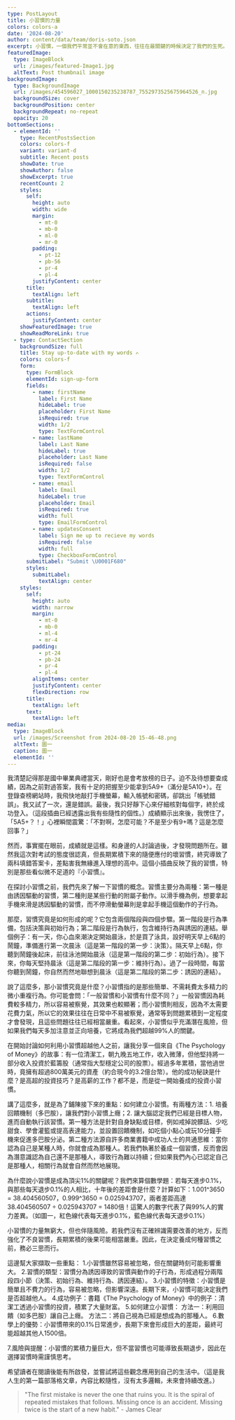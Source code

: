 ```yaml
---
type: PostLayout
title: 小習慣的力量
colors: colors-a
date: '2024-08-20'
author: content/data/team/doris-soto.json
excerpt: 小習慣，一個我們平常並不會在意的東西，往往在最關鍵的時候決定了我們的生死。 這篇文章我想分享一下我的觀點
featuredImage:
  type: ImageBlock
  url: /images/featured-Image1.jpg
  altText: Post thumbnail image
backgroundImage:
  type: BackgroundImage
  url: /images/454596027_1000150235238787_7552973525675964526_n.jpg
  backgroundSize: cover
  backgroundPosition: center
  backgroundRepeat: no-repeat
  opacity: 20
bottomSections:
  - elementId: ''
    type: RecentPostsSection
    colors: colors-f
    variant: variant-d
    subtitle: Recent posts
    showDate: true
    showAuthor: false
    showExcerpt: true
    recentCount: 2
    styles:
      self:
        height: auto
        width: wide
        margin:
          - mt-0
          - mb-0
          - ml-0
          - mr-0
        padding:
          - pt-12
          - pb-56
          - pr-4
          - pl-4
        justifyContent: center
      title:
        textAlign: left
      subtitle:
        textAlign: left
      actions:
        justifyContent: center
    showFeaturedImage: true
    showReadMoreLink: true
  - type: ContactSection
    backgroundSize: full
    title: Stay up-to-date with my words ✍️
    colors: colors-f
    form:
      type: FormBlock
      elementId: sign-up-form
      fields:
        - name: firstName
          label: First Name
          hideLabel: true
          placeholder: First Name
          isRequired: true
          width: 1/2
          type: TextFormControl
        - name: lastName
          label: Last Name
          hideLabel: true
          placeholder: Last Name
          isRequired: false
          width: 1/2
          type: TextFormControl
        - name: email
          label: Email
          hideLabel: true
          placeholder: Email
          isRequired: true
          width: full
          type: EmailFormControl
        - name: updatesConsent
          label: Sign me up to recieve my words
          isRequired: false
          width: full
          type: CheckboxFormControl
      submitLabel: "Submit \U0001F680"
      styles:
        submitLabel:
          textAlign: center
    styles:
      self:
        height: auto
        width: narrow
        margin:
          - mt-0
          - mb-0
          - ml-4
          - mr-4
        padding:
          - pt-24
          - pb-24
          - pr-4
          - pl-4
        alignItems: center
        justifyContent: center
        flexDirection: row
      title:
        textAlign: left
      text:
        textAlign: left
media:
  type: ImageBlock
  url: /images/Screenshot from 2024-08-20 15-46-48.png
  altText: 圖一
  caption: 圖一
  elementId: ''
---
```

我清楚記得那是國中畢業典禮當天，剛好也是會考放榜的日子。迫不及待想要查成績，因為之前對過答案，我有十足的把握至少能拿到5A9+（滿分是5A10+）。在登錄查榜網站時，我飛快地敲打手機螢幕，輸入帳號和密碼，卻跳出「帳號錯誤」。我又試了一次，還是錯誤。最後，我只好靜下心來仔細核對每個字，終於成功登入。（這段插曲已經透露出我有些隨性的個性。）成績顯示出來後，我愣住了，「5A5+？！」心裡瞬間震驚：「不對啊，怎麼可能？不是至少有9+嗎？這是怎麼回事？」

然而，事實擺在眼前，成績就是這樣。和身邊的人討論過後，才發現問題所在。雖然我這次對考試的態度很認真，但長期累積下來的隨便應付的壞習慣，終究導致了兩科填錯答案卡，差點害我無緣進入理想的高中。這個小插曲反映了我的習慣，特別是那些看似微不足道的『小習慣』。

在探討小習慣之前，我們先來了解一下習慣的概念。習慣主要分為兩種：第一種是由誘因驅動的習慣，第二種則是某些行動的附屬子動作。以滑手機為例，想要拿起手機來滑是誘因驅動的習慣，而不停滑動螢幕則是拿起手機這個動作的子行為。

那麼，習慣究竟是如何形成的呢？它包含兩個階段與四個步驟。第一階段是行為準備，包括決策與初始行為；第二階段是行為執行，包含維持行為與誘因的連結。舉個例子：有一天，你心血來潮決定開始晨泳，於是買了泳具，設好明天早上6點的鬧鐘，準備進行第一次晨泳（這是第一階段的第一步：決策）。隔天早上6點，你聽到鬧鐘後起床，前往泳池開始晨泳（這是第一階段的第二步：初始行為）。接下來，你每天堅持晨泳（這是第二階段的第一步：維持行為）。過了一段時間，每當你聽到鬧鐘，你自然而然地聯想到晨泳（這是第二階段的第二步：誘因的連結）。

說了這麼多，那小習慣究竟是什麼？小習慣指的是那些簡單、不需耗費太多精力的微小重複行為。你可能會問：「一般習慣和小習慣有什麼不同？」一般習慣因為耗費較多精力，所以容易被察覺，其效果也較顯著；而小習慣則相反，因為不太需要花費力氣，所以它的效果往往在日常中不易被察覺，通常等到問題累積到一定程度才會發現，且這些問題往往已經相當嚴重。看起來，小習慣似乎充滿潛在風險，但如果我們每天多加注意並正向培養，它將成為我們超越99%人的關鍵。

在開始討論如何利用小習慣超越他人之前，讓我分享一個來自《The Psychology of Money》的故事：有一位清潔工，朝九晚五地工作，收入微薄，但他堅持將一部分收入投資於藍籌股（通常指大型穩定公司的股票）。經過多年累積，當他過世時，竟擁有超過800萬美元的資產（約合現今的3.2億台幣）。他的成功秘訣是什麼？是高超的投資技巧？是高薪的工作？都不是，而是從一開始養成的投資小習慣。

講了這麼多，就是為了鋪陳接下來的重點：如何建立小習慣。有兩種方法：1. 培養回饋機制（多巴胺），讓我們對小習慣上癮；2. 讓大腦認定我們已經是目標人物，進而自動執行該習慣。第一種方法是針對自身缺點或目標，例如戒掉說髒話、少吃甜食、學會灌籃或提高表達能力，並設置回饋機制，如吃個小點心或玩10分鐘手機來促進多巴胺分泌。第二種方法源自許多商業書籍中成功人士的共通思維：當你認為自己是某種人時，你就會成為那種人。若我們執著於養成一個習慣，反而會因為潛意識認為自己還不是那種人，導致行為難以持續；但如果我們內心已認定自己是那種人，相關行為就會自然而然地展現。

為什麼說小習慣是成為頂尖1%的關鍵呢？我們來算個數學題：若每天進步0.1%，與那些每天退步0.1%的人相比，十年後的差距會是什麼？計算如下：1.001^3650 = 38.404560507，0.999^3650 = 0.025943707，兩者差距高達38.404560507 ÷ 0.025943707 = 1480倍！這驚人的數字代表了與99%人的實力差異。（如圖一，紅色線代表每天進步0.1%，藍色線代表每天退步0.1%）

小習慣的力量無窮大，但也伴隨風險。若我們沒有正確辨識需要改善的地方，反而強化了不良習慣，長期累積的後果可能相當嚴重。因此，在決定養成何種習慣之前，務必三思而行。

這邊幫大家擷取一些重點：
1.小習慣雖然容易被忽略，但在關鍵時刻可能影響重大。
2.習慣的類型：習慣分為誘因導致的習慣與動作的子行為，形成過程分兩階段四小節（決策、初始行為、維持行為、誘因連結）。
3.小習慣的特徵：小習慣是簡單且不費力的行為，容易被忽略，但影響深遠。長期下來，小習慣可能決定我們是否超越他人。
4.成功例子：書籍《The Psychology of Money》中的例子：清潔工透過小習慣的投資，積累了大量財富。
5.如何建立小習慣：
方法一：利用回饋（如多巴胺）讓自己上癮。
方法二：將自己視為已經是想成為的那種人。
6.數學上的優勢：小習慣帶來的0.1%日常進步，長期下來會形成巨大的差距，最終可能超越其他人1500倍。

7.風險與提醒：小習慣的累積力量巨大，但不當習慣也可能導致長期退步，因此在選擇習慣時需謹慎思考。

希望讀者在閱讀後能有所啟發，並嘗試將這些觀念應用到自己的生活中。（這是我人生的第一篇部落格文章，內容比較隨性，沒有太多邏輯，未來會持續改進。）

> "The first mistake is never the one that ruins you. It is the spiral of repeated mistakes that follows. Missing once is an accident. Missing twice is the start of a new habit." - James Clear

